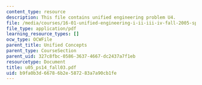 ```yaml
---
content_type: resource
description: This file contains unified engineering problem U4.
file: /media/courses/16-01-unified-engineering-i-ii-iii-iv-fall-2005-spring-2006/b9fa0b3d66786b2e587283a7a90cb1fe_u05_ps14_fall03.pdf
file_type: application/pdf
learning_resource_types: []
ocw_type: OCWFile
parent_title: Unified Concepts
parent_type: CourseSection
parent_uid: 327c8fbc-0586-3637-4667-dc2437a7f1eb
resourcetype: Document
title: u05_ps14_fall03.pdf
uid: b9fa0b3d-6678-6b2e-5872-83a7a90cb1fe
---
```

